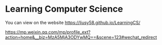 # Learning Computer Science


You can view on the website https://liusy58.github.io/LearningCS/

https://mp.weixin.qq.com/mp/profile_ext?action=home&__biz=MzA5MjA3ODYwMQ==&scene=123#wechat_redirect
